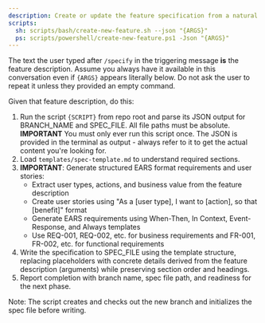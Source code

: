 ```yaml
---
description: Create or update the feature specification from a natural language feature description.
scripts:
  sh: scripts/bash/create-new-feature.sh --json "{ARGS}"
  ps: scripts/powershell/create-new-feature.ps1 -Json "{ARGS}"
---
```


The text the user typed after `/specify` in the triggering message **is** the feature description. Assume you always have it available in this conversation even if `{ARGS}` appears literally below. Do not ask the user to repeat it unless they provided an empty command.

Given that feature description, do this:

1. Run the script `{SCRIPT}` from repo root and parse its JSON output for BRANCH_NAME and SPEC_FILE. All file paths must be absolute.
  **IMPORTANT** You must only ever run this script once. The JSON is provided in the terminal as output - always refer to it to get the actual content you're looking for.
2. Load `templates/spec-template.md` to understand required sections.
3. **IMPORTANT**: Generate structured EARS format requirements and user stories:
   - Extract user types, actions, and business value from the feature description
   - Create user stories using "As a [user type], I want to [action], so that [benefit]" format
   - Generate EARS requirements using When-Then, In Context, Event-Response, and Always templates
   - Use REQ-001, REQ-002, etc. for business requirements and FR-001, FR-002, etc. for functional requirements
4. Write the specification to SPEC_FILE using the template structure, replacing placeholders with concrete details derived from the feature description (arguments) while preserving section order and headings.
5. Report completion with branch name, spec file path, and readiness for the next phase.

Note: The script creates and checks out the new branch and initializes the spec file before writing.
